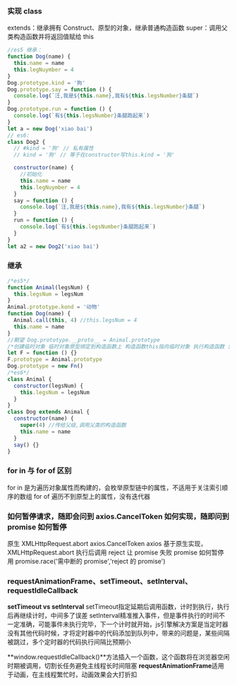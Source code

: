 ### 实现 class

extends：继承拥有 Construct、原型的对象，继承普通构造函数
super：调用父类构造函数并将返回值赋给 this

```js
//es5 继承：
function Dog(name) {
  this.name = name
  this.legNuymber = 4
}
Dog.prototype.kind = '狗'
Dog.prototype.say = function () {
  console.log(`汪,我是${this.name},我有${this.legsNumber}条腿`)
}
Dog.prototype.run = function () {
  console.log(`有${this.legsNumber}条腿跑起来`)
}
let a = new Dog('xiao bai')
// es6:
class Dog2 {
  // #kind = '狗' // 私有属性
  // kind = '狗' // 等于在constructor写this.kind = '狗'

  constructor(name) {
    //初始化
    this.name = name
    this.legNuymber = 4
  }
  say = function () {
    console.log(`汪,我是${this.name},我有${this.legsNumber}条腿`)
  }
  run = function () {
    console.log(`有${this.legsNumber}条腿跑起来`)
  }
}
let a2 = new Dog2('xiao bai')
```

### 继承

```js
/*es5*/
function Animal(legsNum) {
  this.legsNum = legsNum
}
Animal.prototype.kond = '动物'
function Dog(name) {
  Animal.call(this, 4) //this.legsNum = 4
  this.name = name
}
//期望 Dog.prototype.__proto__ = Animal.prototype
/*创建临时对象 临时对象原型绑定到构造函数上 构造函数this指向临时对象 执行构造函数 没有返回值就返回临时对象*/
let F = function () {}
F.prototype = Animal.prototype
Dog.prototype = new Fn()
/*es6*/
class Animal {
  constructor(legsNum) {
    this.legsNum = legsNum
  }
}
class Dog extends Animal {
  constructor(name) {
    super(4) //传给父级,调用父类的构造函数
    this.name = name
  }
  say() {}
}
```
### for in 与 for of 区别

for in 是为遍历对象属性而构建的，会枚举原型链中的属性，不适用于关注索引顺序的数组
for of 遍历不到原型上的属性，没有迭代器

### 如何暂停请求，随即会问到 axios.CancelToken 如何实现，随即问到 promise 如何暂停

原生 XMLHttpRequest.abort
axios.CancelToken
axios 基于原生实现，XMLHttpRequest.abort 执行后调用 reject 让 promise 失败
promise 如何暂停用 promise.race('需中断的 promise','reject 的 promise')

### requestAnimationFrame、setTimeout、setInterval、requestIdleCallback
**setTimeout vs setInterval**
setTimeout指定延期后调用函数，计时到执行，执行后再继续计时，中间多了误差
setInterval精准推入事件，但是事件执行的时间不一定准确，可能事件未执行完毕，下一个计时就开始，js引擎解决方案是当定时器没有其他代码时候，才将定时器中的代码添加到队列中，带来的问题是，某些间隔被跳过，多个定时器的代码执行间隔比预期小

**window.requestIdleCallback()**方法插入一个函数，这个函数将在浏览器空闲时期被调用，切割长任务避免主线程长时间阻塞
**requestAnimationFrame**适用于动画，在主线程繁忙时，动画效果会大打折扣